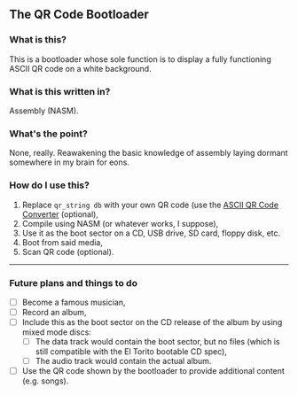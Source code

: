 
## The QR Code Bootloader
### What is this?
This is a bootloader whose sole function is to display a fully functioning ASCII QR code on a white background.

### What is this written in?
Assembly (NASM).

### What's the point?
None, really. Reawakening the basic knowledge of assembly laying dormant somewhere in my brain for eons.

### How do I use this?
1. Replace `qr_string db` with your own QR code (use the [ASCII QR Code Converter](https://github.com/rowrawer/qr-ascii) (optional),
2. Compile using NASM (or whatever works, I suppose),
3. Use it as the boot sector on a CD, USB drive, SD card, floppy disk, etc.
4. Boot from said media,
5. Scan QR code (optional).

---

### Future plans and things to do
- [ ] Become a famous musician,
- [ ] Record an album,
- [ ] Include this as the boot sector on the CD release of the album by using mixed mode discs:
	- [ ] The data track would contain the boot sector, but no files (which is still compatible with the El Torito bootable CD spec),
	- [ ] The audio track would contain the actual album.
- [ ] Use the QR code shown by the bootloader to provide additional content (e.g. songs).
